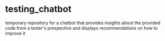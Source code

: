 # testing_chatbot
temporary repository for a chatbot that provides insights about the provided code from a tester's prespective and displays recommendations on how to improve it

